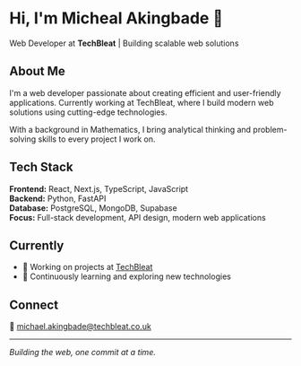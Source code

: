 # Hi, I'm Micheal Akingbade 👋

Web Developer at **TechBleat** | Building scalable web solutions

## About Me

I'm a web developer passionate about creating efficient and user-friendly applications. Currently working at TechBleat, where I build modern web solutions using cutting-edge technologies.

With a background in Mathematics, I bring analytical thinking and problem-solving skills to every project I work on.

## Tech Stack

**Frontend:** React, Next.js, TypeScript, JavaScript  
**Backend:** Python, FastAPI  
**Database:** PostgreSQL, MongoDB, Supabase  
**Focus:** Full-stack development, API design, modern web applications

## Currently

- 🔭 Working on projects at [TechBleat](https://techbleat.co.uk)
- 🌱 Continuously learning and exploring new technologies

## Connect

📧 michael.akingbade@techbleat.co.uk

---

*Building the web, one commit at a time.*
